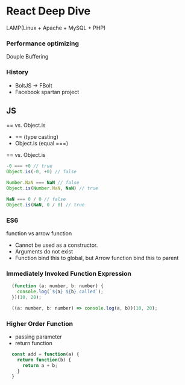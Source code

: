 # React Deep Dive

LAMP(Linux + Apache + MySQL + PHP)

### Performance optimizing

Douple Buffering

### History 

- BoltJS -> FBolt
- Facebook spartan project

## JS

== vs. Object.is
  - == (type casting)
  - Object.is (equal ===)

== vs. Object.is
```js
-0 === +0 // true
Object.is(-0, +0) // false

Number.NaN === NaN // false
Object.is(Number.NaN, NaN) // true

NaN === 0 / 0 // false
Object.is(NaN, 0 / 0) // true
```

### ES6

function vs arrow function
- Cannot be used as a constructor.
- Arguments do not exist
- Function bind this to global, but Arrow function bind this to parent


### Immediately Invoked Function Expression

```js
  (function (a: number, b: number) {
    console.log(`${a} ${b} called`);
  })(10, 20);

  ((a: number, b: number) => console.log(a, b))(10, 20);
```

### Higher Order Function

- passing parameter
- return function

```js
  const add = function(a) {
    return function(b) {
      return a + b;
    }
  }
```